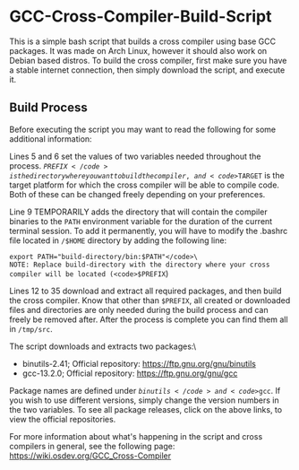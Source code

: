 <h1>GCC-Cross-Compiler-Build-Script</h1>

This is a simple bash script that builds a cross compiler using base GCC packages. It was made on Arch Linux, however it should also work on Debian based distros. To build the cross compiler, first make sure you have a stable internet connection, then simply download the script, and execute it. 

<h2>Build Process</h2>

Before executing the script you may want to read the following for some additional information:

Lines 5 and 6 set the values of two variables needed throughout the process. <code>$PREFIX</code> is the directory where you want to build the compiler, and <code>$TARGET</code> is the target platform for which the cross compiler will be able to compile code. Both of these can be changed freely depending on your preferences.

Line 9 TEMPORARILY adds the directory that will contain the compiler binaries to the <code>PATH</code> environment variable for the duration of the current terminal session. To add it permanently, you will have to modify the .bashrc file located in <code>/$HOME</code> directory by adding the following line:

<code>export PATH="build-directory/bin:$PATH"</code>\
NOTE: Replace build-directory with the directory where your cross compiler will be located (<code>$PREFIX</code>)

Lines 12 to 35 download and extract all required packages, and then build the cross compiler. Know that other than <code>$PREFIX</code>, all created or downloaded files and directories are only needed during the build process and can freely be removed after. After the process is complete you can find them all in <code>/tmp/src</code>.

The script downloads and extracts two packages:\
* binutils-2.41; Official repository: https://ftp.gnu.org/gnu/binutils
* gcc-13.2.0; Official repository: https://ftp.gnu.org/gnu/gcc

Package names are defined under <code>$binutils</code> and <code>$gcc</code>. If you wish to use different versions, simply change the version numbers in the two variables. To see all package releases, click on the above links, to view the official repositories. 

For more information about what's happening in the script and cross compilers in general, see the following page:\
https://wiki.osdev.org/GCC_Cross-Compiler
